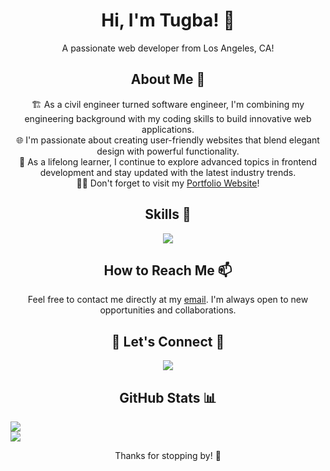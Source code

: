 <h1 align="center"> Hi, I'm Tugba! 👋 </h1> 
<p align="center">
A passionate web developer from Los Angeles, CA!
</p>

<h2 align="center">  About Me 💫 </h2> 
<p align="center">
🏗️ As a civil engineer turned software engineer, I'm combining my engineering background with my coding skills to build innovative web applications.<br> 🌐 I'm passionate about creating user-friendly websites that blend elegant design with powerful functionality.<br> 🌱 As a lifelong learner, I continue to explore advanced topics in frontend development and stay updated with the latest industry trends. <br> 🫶🏼 Don't forget to visit my <a href="https://tugbaesatsahin.vercel.app">Portfolio Website</a>!
  
</p>

<h2 align="center">  Skills 🎯 </h2> 
<p align="center">
  <a href="https://skillicons.dev">
    <img src="https://skillicons.dev/icons?i=js,html,css,nextjs,react,gatsby,ts,tailwind,jquery,bootstrap,firebase,figma,git,linux,materialui,bitbucket,postman,vscode&perline=5" />
  </a>
</p>

<h2 align="center"> How to Reach Me 📫</h2> 
<p align="center">Feel free to contact me directly at my <a href="tugbaesatsahin@gmail.com">email</a>. I'm always open to new opportunities and collaborations.</p>

<h2 align="center"> 🤝 Let's Connect 🤝 </h2> 
<p align="center">
  <a href="https://linkedin.com/in/tugbaesat">
    <img src="https://skillicons.dev/icons?i=linkedin" />
  </a>
</p>

<h2 align="center">   GitHub Stats 📊 </h2>

![](https://github-readme-streak-stats.herokuapp.com/?user=tugbaesat&theme=blueberry&hide_border=true)<br/>
![](https://github-readme-stats.vercel.app/api/top-langs/?username=tugbaesat&theme=blueberry&hide_border=true&include_all_commits=true&count_private=true&layout=compact)

<p align="center">Thanks for stopping by! 🙏</p>
